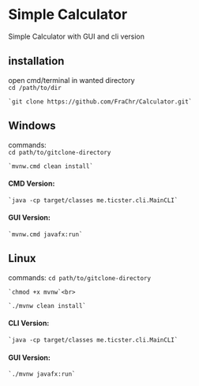 # Simple Calculator
Simple Calculator with GUI and cli version
## installation
open cmd/terminal in wanted directory<br>
`cd /path/to/dir`<br>
```
`git clone https://github.com/FraChr/Calculator.git`
```
## Windows
commands: <br>
`cd path/to/gitclone-directory`<br>
```
`mvnw.cmd clean install`
```
#### CMD Version:
```
`java -cp target/classes me.ticster.cli.MainCLI`
```
#### GUI Version:
```
`mvnw.cmd javafx:run`
```
## Linux
commands:
`cd path/to/gitclone-directory`<br>
```
`chmod +x mvnw`<br>
```
```
`./mvnw clean install`
```
#### CLI Version:
```
`java -cp target/classes me.ticster.cli.MainCLI`
```
#### GUI Version:
```
`./mvnw javafx:run`
```